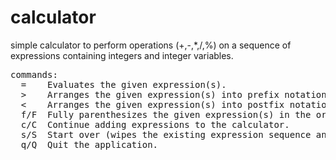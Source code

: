 # calculator
simple calculator to perform operations (+,-,*,/,%) on a sequence of expressions containing integers and integer variables.
<pre>
commands:  
  =    Evaluates the given expression(s).  
  >    Arranges the given expression(s) into prefix notation.  
  <    Arranges the given expression(s) into postfix notation.  
  f/F  Fully parenthesizes the given expression(s) in the order of evaluation (following PEMDAS).  
  c/C  Continue adding expressions to the calculator.  
  s/S  Start over (wipes the existing expression sequence and then reads in new expressions).  
  q/Q  Quit the application.
</pre>
